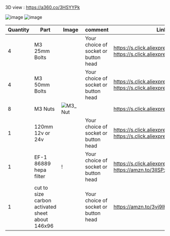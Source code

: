 3D view : https://a360.co/3HSYYPk

![image](https://user-images.githubusercontent.com/37383368/157272107-c93ae972-6092-423b-91e6-5e3d4818fc72.png)
![image](https://user-images.githubusercontent.com/37383368/157266893-f6c9492e-413f-4efb-9b7c-2f4bc7270ea6.png)


| Quantity | Part                         | Image             | comment  | Links  |
| ------ | ----                           | -------              | -----  | -----	|
| 4       | M3 25mm Bolts       |  | Your choice of socket or button head | https://s.click.aliexpress.com/e/_9RWMof https://s.click.aliexpress.com/e/_9RMap3 |
| 4       | M3 50mm Bolts       |  | Your choice of socket or button head | https://s.click.aliexpress.com/e/_9RWMof https://s.click.aliexpress.com/e/_9RMap3 |
| 8       | M3 Nuts            | ![M3_Nut](https://user-images.githubusercontent.com/37383368/157272413-4e1afee8-6fcd-4a13-b317-081c5dcbd56c.png) | | https://s.click.aliexpress.com/e/_AFJSUp |
| 1       | 120mm 12v or 24v       |  | Your choice of socket or button head | https://s.click.aliexpress.com/e/_9RWMof https://s.click.aliexpress.com/e/_9RMap3 |
| 1       | EF-1 86889 hepa filter      | ! | Your choice of socket or button head | https://s.click.aliexpress.com/e/_ABbR3U https://amzn.to/3lISPxr |
| 1       | cut to size carbon activated sheet about 146x96  |  | Your choice of socket or button head | https://amzn.to/3vj9lHj |
